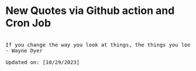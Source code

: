 # New Quotes via Github action and Cron Job

<pre>
<!-- #quote -->
If you change the way you look at things, the things you look at change.
- Wayne Dyer

Updated on: [10/29/2023]
<!-- #quoteEnd -->
</pre>

